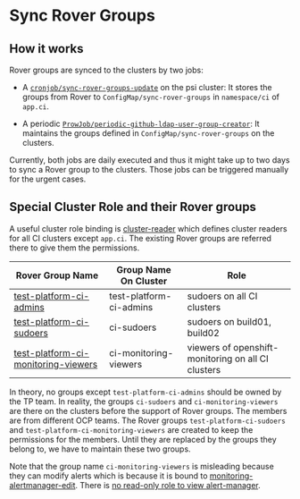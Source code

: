 # Sync Rover Groups

## How it works

Rover groups are synced to the clusters by two jobs:

- A [`cronjob/sync-rover-groups-update`](https://console-openshift-console.apps.ocp-c1.prod.psi.redhat.com/k8s/ns/ocp-test-platform/batch~v1~CronJob/sync-rover-groups-update/) on the psi cluster: It stores the groups from Rover to `ConfigMap/sync-rover-groups` in `namespace/ci` of `app.ci`.

-  A periodic [`ProwJob/periodic-github-ldap-user-group-creator`](/ci-operator/jobs/infra-periodics.yaml): It maintains the groups defined in `ConfigMap/sync-rover-groups` on the clusters.

Currently, both jobs are daily executed and thus it might take up to two days to sync a Rover group to the clusters. Those jobs can be triggered manually for the urgent cases.

## Special Cluster Role and their Rover groups

A useful cluster role binding is
[cluster-reader](/clusters/build-clusters/common_except_app.ci/admin_cluster-reader-0_list.yaml) which defines cluster readers for all CI clusters except `app.ci`.
The existing Rover groups are referred there to give them the permissions.

| Rover Group Name                                                                                                 | Group Name On Cluster   | Role                                                                   |
|------------------------------------------------------------------------------------------------------------------|-------------------------|------------------------------------------------------------------------|
| [test-platform-ci-admins](https://rover.redhat.com/groups/group/test-platform-ci-admins)                         | test-platform-ci-admins | sudoers on all CI clusters                                             |
| [test-platform-ci-sudoers](https://rover.redhat.com/groups/group/test-platform-ci-sudoers)                       | ci-sudoers              | sudoers on build01, build02                                     |
| [test-platform-ci-monitoring-viewers](https://rover.redhat.com/groups/group/test-platform-ci-monitoring-viewers) | ci-monitoring-viewers   | viewers of openshift-monitoring on all CI clusters |

In theory, no groups except `test-platform-ci-admins` should be owned by the TP team.
In reality, the groups `ci-sudoers` and `ci-monitoring-viewers` are there on the clusters before the support of Rover groups. The members are from different OCP teams.
The Rover groups `test-platform-ci-sudoers` and `test-platform-ci-monitoring-viewers` are created to keep the permissions for the members.
Until they are replaced by the groups they belong to, we have to maintain these two groups.

Note that the group name `ci-monitoring-viewers` is misleading because they can modify alerts which is because it is bound to [monitoring-alertmanager-edit](/clusters/build-clusters/common/monitoring-alertmanager-edit.yaml).
There is [no read-only role to view alert-manager](https://issues.redhat.com/browse/MON-2637).

